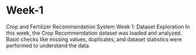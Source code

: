 # Week-1
Crop and Fertilizer Recommendation System Week 1: Dataset Exploration In this week, the Crop Recommendation dataset was loaded and analyzed. Basic checks like missing values, duplicates, and dataset statistics were performed to understand the data.
